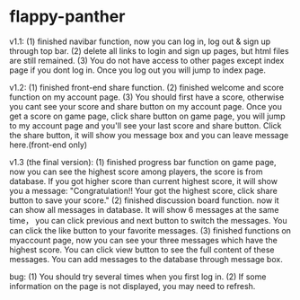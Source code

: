 # flappy-panther
v1.1:
(1) finished navibar function, now you can log in, log out & sign up through top bar.
(2) delete all links to login and sign up pages, but html files are still remained.
(3) You do not have access to other pages except index page if you dont log in.
Once you log out you will jump to index page.

v1.2:
(1) finished front-end share function.
(2) finished welcome and score function on my account page.
(3) You should first have a score, otherwise you cant see your score and share button on my account page.
Once you get a score on game page, click share button on game page, you will jump to my account page and you'll see your last score and share button.
Click the share button, it will show you message box and you can leave message here.(front-end only)

v1.3 (the final version):
(1) finished progress bar function on game page, now you can see the highest score among players, the score is from database. If you got higher score than current highest score, it will show you a message: "Congratulation!! Your got the highest score, click share button to save your score."
(2) finished discussion board function. now it can show all messages in database. It will show 6 messages at the same time， you can click previous and next button to switch the messages. You can click the like button to your favorite messages.
(3) finished functions on myaccount page, now you can see your three messages which have the highest score. You can click view button to see the full content of these messages. You can add messages to the database through message box.

bug:
(1) You should try several times when you first log in.
(2) If some information on the page is not displayed, you may need to refresh.
